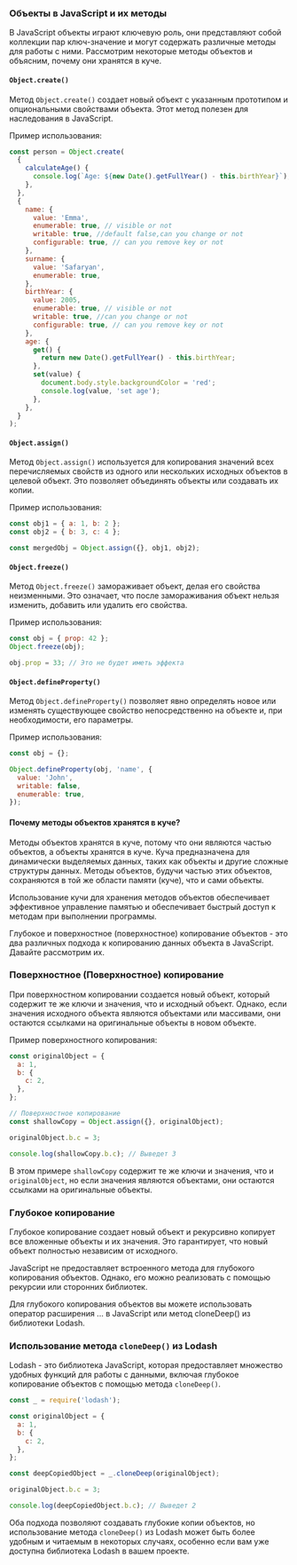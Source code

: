 ### Объекты в JavaScript и их методы

В JavaScript объекты играют ключевую роль, они представляют собой коллекции пар ключ-значение и могут содержать различные методы для работы с ними. Рассмотрим некоторые методы объектов и объясним, почему они хранятся в куче.

#### `Object.create()`

Метод `Object.create()` создает новый объект с указанным прототипом и опциональными свойствами объекта. Этот метод полезен для наследования в JavaScript.

Пример использования:

```javascript
const person = Object.create(
  {
    calculateAge() {
      console.log(`Age: ${new Date().getFullYear() - this.birthYear}`);
    },
  },
  {
    name: {
      value: 'Emma',
      enumerable: true, // visible or not
      writable: true, //default false,can you change or not
      configurable: true, // can you remove key or not
    },
    surname: {
      value: 'Safaryan',
      enumerable: true,
    },
    birthYear: {
      value: 2005,
      enumerable: true, // visible or not
      writable: true, //can you change or not
      configurable: true, // can you remove key or not
    },
    age: {
      get() {
        return new Date().getFullYear() - this.birthYear;
      },
      set(value) {
        document.body.style.backgroundColor = 'red';
        console.log(value, 'set age');
      },
    },
  }
);
```

#### `Object.assign()`

Метод `Object.assign()` используется для копирования значений всех перечисляемых свойств из одного или нескольких исходных объектов в целевой объект. Это позволяет объединять объекты или создавать их копии.

Пример использования:

```javascript
const obj1 = { a: 1, b: 2 };
const obj2 = { b: 3, c: 4 };

const mergedObj = Object.assign({}, obj1, obj2);
```

#### `Object.freeze()`

Метод `Object.freeze()` замораживает объект, делая его свойства неизменными. Это означает, что после замораживания объект нельзя изменить, добавить или удалить его свойства.

Пример использования:

```javascript
const obj = { prop: 42 };
Object.freeze(obj);

obj.prop = 33; // Это не будет иметь эффекта
```

#### `Object.defineProperty()`

Метод `Object.defineProperty()` позволяет явно определять новое или изменять существующее свойство непосредственно на объекте и, при необходимости, его параметры.

Пример использования:

```javascript
const obj = {};

Object.defineProperty(obj, 'name', {
  value: 'John',
  writable: false,
  enumerable: true,
});
```

#### Почему методы объектов хранятся в куче?

Методы объектов хранятся в куче, потому что они являются частью объектов, а объекты хранятся в куче. Куча предназначена для динамически выделяемых данных, таких как объекты и другие сложные структуры данных. Методы объектов, будучи частью этих объектов, сохраняются в той же области памяти (куче), что и сами объекты.

Использование кучи для хранения методов объектов обеспечивает эффективное управление памятью и обеспечивает быстрый доступ к методам при выполнении программы.

Глубокое и поверхностное (поверхностное) копирование объектов - это два различных подхода к копированию данных объекта в JavaScript. Давайте рассмотрим их.

### Поверхностное (Поверхностное) копирование

При поверхностном копировании создается новый объект, который содержит те же ключи и значения, что и исходный объект. Однако, если значения исходного объекта являются объектами или массивами, они остаются ссылками на оригинальные объекты в новом объекте.

Пример поверхностного копирования:

```javascript
const originalObject = {
  a: 1,
  b: {
    c: 2,
  },
};

// Поверхностное копирование
const shallowCopy = Object.assign({}, originalObject);

originalObject.b.c = 3;

console.log(shallowCopy.b.c); // Выведет 3
```

В этом примере `shallowCopy` содержит те же ключи и значения, что и `originalObject`, но если значения являются объектами, они остаются ссылками на оригинальные объекты.

### Глубокое копирование

Глубокое копирование создает новый объект и рекурсивно копирует все вложенные объекты и их значения. Это гарантирует, что новый объект полностью независим от исходного.

JavaScript не предоставляет встроенного метода для глубокого копирования объектов. Однако, его можно реализовать с помощью рекурсии или сторонних библиотек.

Для глубокого копирования объектов вы можете использовать оператор расширения ... в JavaScript или метод cloneDeep() из библиотеки Lodash.

### Использование метода `cloneDeep()` из Lodash

Lodash - это библиотека JavaScript, которая предоставляет множество удобных функций для работы с данными, включая глубокое копирование объектов с помощью метода `cloneDeep()`.

```javascript
const _ = require('lodash');

const originalObject = {
  a: 1,
  b: {
    c: 2,
  },
};

const deepCopiedObject = _.cloneDeep(originalObject);

originalObject.b.c = 3;

console.log(deepCopiedObject.b.c); // Выведет 2
```

Оба подхода позволяют создавать глубокие копии объектов, но использование метода `cloneDeep()` из Lodash может быть более удобным и читаемым в некоторых случаях, особенно если вам уже доступна библиотека Lodash в вашем проекте.
